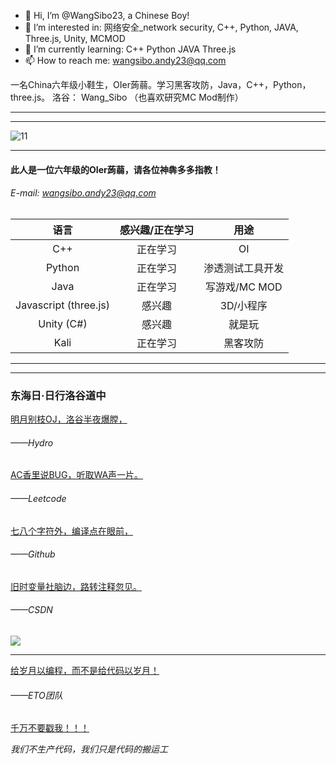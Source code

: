 - 👋 Hi, I’m @WangSibo23, a Chinese Boy!
- 👀 I’m interested in:		网络安全_network security, C++, Python, JAVA, Three.js, Unity, MCMOD
- 🌱 I’m currently learning:		C++ Python JAVA Three.js
- 📫 How to reach me: wangsibo.andy23@qq.com


一名China六年级小鞋生，OIer蒟蒻。学习黑客攻防，Java，C++，Python，three.js。 洛谷： Wang_Sibo 
（也喜欢研究MC Mod制作）


------------

------------

![11](https://api.xecades.xyz/api?codeforces=Wang_Sibo&luogu=297916&date=2030-01-01&email=wangsibo.andy23%40qq.com&github=WangSibo23&csdn=wangsibo23andy&quote=%E2%9C%8C%EF%B8%8F&color=129%2C144%2C71%2C1&img=2)



------------

#### 此人是一位六年级的OIer蒟蒻，请各位神犇多多指教！
###### E-mail: wangsibo.andy23@qq.com
| 语言 | 感兴趣/正在学习 | 用途 |
| :----------: | :----------: | :----------: |
| C++ | 正在学习 | OI |
| Python | 正在学习 | 渗透测试工具开发 |
| Java | 正在学习 | 写游戏/MC MOD |
| Javascript (three.js) | 感兴趣 | 3D/小程序 |
| Unity (C#) |  感兴趣 | 就是玩 |
| Kali |  正在学习 | 黑客攻防 |


------------
------------

### **东海日·日行洛谷道中**

[明月别枝OJ，洛谷半夜爆膛，](https://hydro.ac/user/3614)

###### ——Hydro

[AC香里说BUG，听取WA声一片。  ](https://leetcode-cn.com/u/wang_sibo/)

###### ——Leetcode

[七八个字符外，编译点在眼前，](https://github.com/WangSibo23)

###### ——Github

[旧时变量社脑边，路转注释忽见。](https://blog.csdn.net/wangsibo23andy)

###### ——CSDN

![](https://cdn.luogu.com.cn/upload/image_hosting/x3rx8ux3.png)

------------

[给岁月以编程，而不是给代码以岁月！](https://www.luogu.com.cn/team/41204)

###### ——ETO团队

[千万不要戳我！！！](https://cznull.github.io/vsbm)

 _我们不生产代码，我们只是代码的搬运工_
 
